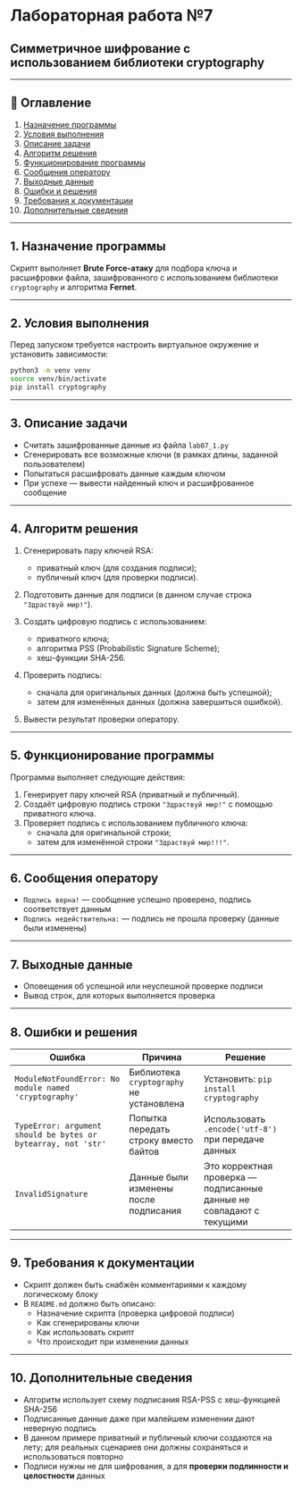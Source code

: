 # Лабораторная работа №7  
## Симметричное шифрование с использованием библиотеки cryptography

---

## 📌 Оглавление

1. [Назначение программы](#1-назначение-программы)  
2. [Условия выполнения](#2-условия-выполнения)  
3. [Описание задачи](#3-описание-задачи)  
4. [Алгоритм решения](#4-алгоритм-решения)  
5. [Функционирование программы](#5-функционирование-программы)  
6. [Сообщения оператору](#6-сообщения-оператору)  
7. [Выходные данные](#7-выходные-данные)  
8. [Ошибки и решения](#8-ошибки-и-решения)  
9. [Требования к документации](#9-требования-к-документации)  
10. [Дополнительные сведения](#10-дополнительные-сведения)

---

## 1. Назначение программы

Скрипт выполняет **Brute Force-атаку** для подбора ключа и расшифровки файла, зашифрованного с использованием библиотеки `cryptography` и алгоритма **Fernet**.

---

## 2. Условия выполнения

Перед запуском требуется настроить виртуальное окружение и установить зависимости:

```bash
python3 -m venv venv
source venv/bin/activate
pip install cryptography
```

---

## 3. Описание задачи

- Считать зашифрованные данные из файла `lab07_1.py`  
- Сгенерировать все возможные ключи (в рамках длины, заданной пользователем)  
- Попытаться расшифровать данные каждым ключом  
- При успехе — вывести найденный ключ и расшифрованное сообщение  

---

## 4. Алгоритм решения

1. Сгенерировать пару ключей RSA:
   - приватный ключ (для создания подписи);
   - публичный ключ (для проверки подписи).

2. Подготовить данные для подписи (в данном случае строка `"Здраствуй мир!"`).

3. Создать цифровую подпись с использованием:
   - приватного ключа;
   - алгоритма PSS (Probabilistic Signature Scheme);
   - хеш-функции SHA-256.

4. Проверить подпись:
   - сначала для оригинальных данных (должна быть успешной);
   - затем для изменённых данных (должна завершиться ошибкой).

5. Вывести результат проверки оператору.
 
---

## 5. Функционирование программы

Программа выполняет следующие действия:

1. Генерирует пару ключей RSA (приватный и публичный).
2. Создаёт цифровую подпись строки `"Здраствуй мир!"` с помощью приватного ключа.
3. Проверяет подпись с использованием публичного ключа:
   - сначала для оригинальной строки;
   - затем для изменённой строки `"Здраствуй мир!!!"`.

---

## 6. Сообщения оператору

- `Подпись верна!` — сообщение успешно проверено, подпись соответствует данным
- `Подпись недействительна:` — подпись не прошла проверку (данные были изменены)

---

## 7. Выходные данные

- Оповещения об успешной или неуспешной проверке подписи
- Вывод строк, для которых выполняется проверка

---

## 8. Ошибки и решения

| Ошибка | Причина | Решение |
|--------|---------|---------|
| `ModuleNotFoundError: No module named 'cryptography'` | Библиотека `cryptography` не установлена | Установить: `pip install cryptography` |
| `TypeError: argument should be bytes or bytearray, not 'str'` | Попытка передать строку вместо байтов | Использовать `.encode('utf-8')` при передаче данных |
| `InvalidSignature` | Данные были изменены после подписания | Это корректная проверка — подписанные данные не совпадают с текущими |

---

## 9. Требования к документации

- Скрипт должен быть снабжён комментариями к каждому логическому блоку
- В `README.md` должно быть описано:
  - Назначение скрипта (проверка цифровой подписи)
  - Как сгенерированы ключи
  - Как использовать скрипт
  - Что происходит при изменении данных

---

## 10. Дополнительные сведения

- Алгоритм использует схему подписания RSA-PSS с хеш-функцией SHA-256
- Подписанные данные даже при малейшем изменении дают неверную подпись
- В данном примере приватный и публичный ключи создаются на лету; для реальных сценариев они должны сохраняться и использоваться повторно
- Подписи нужны не для шифрования, а для **проверки подлинности и целостности** данных
